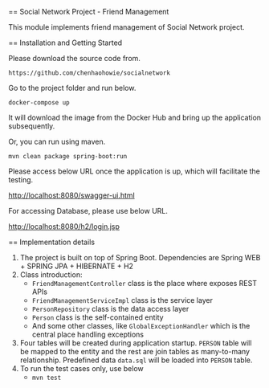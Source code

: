 == Social Network Project - Friend Management

This module implements friend management of Social Network project.

== Installation and Getting Started

Please download the source code from.

```https://github.com/chenhaohowie/socialnetwork```

Go to the project folder and run below.

```docker-compose up```

It will download the image from the Docker Hub and bring up the application subsequently.

Or, you can run using maven.

```mvn clean package spring-boot:run```

Please access below URL once the application is up, which will facilitate the testing.

<http://localhost:8080/swagger-ui.html>

For accessing Database, please use below URL.

<http://localhost:8080/h2/login.jsp>

== Implementation details

1. The project is built on top of Spring Boot. Dependencies are Spring WEB + SPRING JPA + HIBERNATE + H2
2. Class introduction:
    * `FriendManagementController` class is the place where exposes REST APIs
    * `FriendManagementServiceImpl` class is the service layer
    * `PersonRepository` class is the data access layer
    * `Person` class is the self-contained entity
    * And some other classes, like `GlobalExceptionHandler` which is the central place handling exceptions
3. Four tables will be created during application startup. `PERSON` table will be mapped to the entity and the rest are join tables as many-to-many relationship. Predefined data `data.sql` will be loaded into `PERSON` table.
4. To run the test cases only, use below
    * `mvn test`